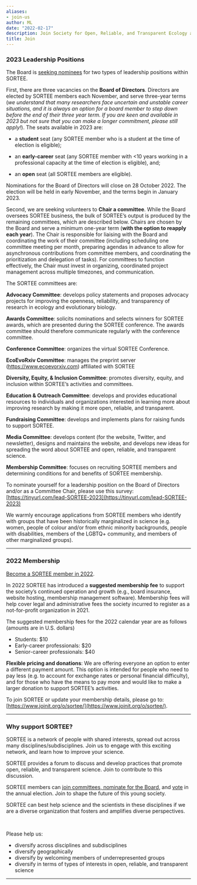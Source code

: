 ```yaml
---
aliases:
- join-us
author: ML
date: "2022-02-17"
description: Join Society for Open, Reliable, and Transparent Ecology and Evolutionary biology (SORTEE)
title: Join
---
```


### 2023 Leadership Positions

The Board is [seeking nominees](https://unsw.au1.qualtrics.com/jfe/form/SV_bNPigyAdD6P5Ft4?jfefe=new) for two types of leadership positions within SORTEE.

First, there are three vacancies on the **Board of Directors**. Directors are elected by SORTEE members each November, and serve three-year terms (*we understand that many researchers face uncertain and unstable career situations, and it is always an option for a board member to step down before the end of their three year term. If you are keen and available in 2023 but not sure that you can make a longer commitment, please still apply!*). The seats available in 2023 are:   

* a **student** seat (any SORTEE member who is a student at the time of election is eligible);   

* an **early-career** seat (any SORTEE member with <10 years working in a professional capacity at the time of election is eligible), and;   

* an **open** seat (all SORTEE members are eligible).   

Nominations for the Board of Directors will close on 28 October 2022. The election will be held in early November, and the terms begin in January 2023.

Second, we are seeking volunteers to **Chair a committee**. While the Board oversees SORTEE business, the bulk of SORTEE’s output is produced by the remaining committees, which are described below. Chairs are chosen by the Board and serve a minimum one-year term (**with the option to reapply each year**). The Chair is responsible for liaising with the Board and coordinating the work of their committee (including scheduling one committee meeting per month, preparing agendas in advance to allow for asynchronous contributions from committee members, and coordinating the prioritization and delegation of tasks). For committees to function effectively, the Chair must invest in organizing, coordinated project management across multiple timezones, and communication.

The SORTEE committees are:

**Advocacy Committee**: develops policy statements and proposes advocacy projects for improving the openness, reliability, and transparency of research in ecology and evolutionary biology.

**Awards Committee**: solicits nominations and selects winners for SORTEE awards, which are presented during the SORTEE conference. The awards committee should therefore communicate regularly with the conference committee.

**Conference Committee**: organizes the virtual SORTEE Conference.

**EcoEvoRxiv Committee**: manages the preprint server (https://www.ecoevorxiv.com) affiliated with SORTEE

**Diversity, Equity, & Inclusion Committee**: promotes diversity, equity, and inclusion within SORTEE’s activities and committees.

**Education & Outreach Committee**: develops and provides educational resources to individuals and organizations interested in learning more about improving research by making it more open, reliable, and transparent.

**Fundraising Committee**: develops and implements plans for raising funds to support SORTEE.

**Media Committee**: develops content (for the website, Twitter, and newsletter), designs and maintains the website, and develops new ideas for spreading the word about SORTEE and open, reliable, and transparent science.

**Membership Committee**: focuses on recruiting SORTEE members and determining conditions for and benefits of SORTEE membership.

To nominate yourself for a leadership position on the Board of Directors and/or as a Committee Chair, please use this survey: [https://tinyurl.com/lead-SORTEE-2023](https://tinyurl.com/lead-SORTEE-2023)

We warmly encourage applications from SORTEE members who identify with groups that have been historically marginalized in science (e.g. women, people of colour and/or from ethnic minority backgrounds, people with disabilities, members of the LGBTQ+ community, and members of other marginalized groups).

----    

### 2022 Membership   

[Become a SORTEE member in 2022](https://www.joinit.org/o/sortee/).

In 2022 SORTEE has introduced a **suggested membership fee** to support the society’s continued operation and growth (e.g., board insurance, website hosting, membership management software). Membership fees will help cover legal and administrative fees the society incurred to register as a not-for-profit organization in 2021.

The suggested membership fees for the 2022 calendar year are as follows (amounts are in U.S. dollars)    

*	Students: $10    
*	Early-career professionals: $20    
*	Senior-career professionals: $40    

**Flexible pricing and donations**: We are offering everyone an option to enter a different payment amount. This option is intended for people who need to pay less (e.g. to account for exchange rates or personal financial difficulty), and for those who have the means to pay more and would like to make a larger donation to support SORTEE’s activities. 

To join SORTEE or update your membership details, please go to: [https://www.joinit.org/o/sortee/](https://www.joinit.org/o/sortee/).

----

### Why support SORTEE?  

SORTEE is a network of people with shared interests, spread out across many disciplines/subdisciplines. Join us to engage with this exciting network, and learn how to improve your science.       

SORTEE provides a forum to discuss and develop practices that promote open, reliable, and transparent science. Join to contribute to this discussion.   

SORTEE members can [join committees, nominate for the Board](https://www.sortee.org/people/), and [vote](https://www.sortee.org/bylaws/) in the annual election. Join to shape the future of this young society. 

SORTEE can best help science and the scientists in these disciplines if we are a diverse organization that fosters and amplifies diverse perspectives.   

&nbsp;

Please help us:   

* diversify across disciplines and subdisciplines   
* diversify geographically  
* diversify by welcoming members of underrepresented groups   
* diversify in terms of types of interests in open, reliable, and transparent science   

----